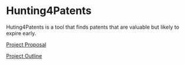 # Hunting4Patents

Huting4Patents is a tool that finds patents that are valuable but likely to expire early.

[Project Proposal](Project_Outline.md)

[Project Outline](Capstone_Project_Proposal-Stone.md)